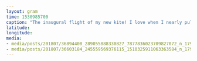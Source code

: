 ```yaml
---
layout: gram
time: 1530985700
caption: "The inaugural flight of my new kite! I love when I nearly pulls me over. #aboyandhiskite"
latitude: 
longitude: 
media:
- media/posts/201807/36894408_289055888330827_7877836023709827072_n_17957950036012847.jpg
- media/posts/201807/36603184_245559569376115_1510325911063363584_n_17917891486198288.jpg
---
```

